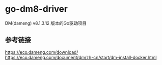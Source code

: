 # go-dm8-driver
DM(dameng) v8.1.3.12 版本的Go驱动项目

## 参考链接
https://eco.dameng.com/download/
https://eco.dameng.com/document/dm/zh-cn/start/dm-install-docker.html
